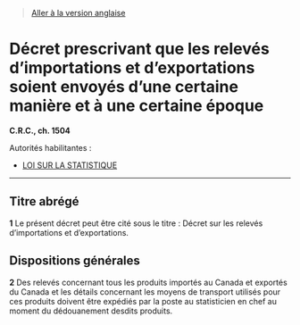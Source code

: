 > [Aller à la version anglaise](/en/Regulations/Consolidated%20Regulations%20of%20Canada/1501-1600/C.R.C.,%20c.%201504.md)

# Décret prescrivant que les relevés d’importations et d’exportations soient envoyés d’une certaine manière et à une certaine époque

**C.R.C., ch. 1504**

Autorités habilitantes : 
- [LOI SUR LA STATISTIQUE](/fr/Lois/Lois%20révisées%20du%20Canada/S/S-19.md)

----------



## Titre abrégé


**1** Le présent décret peut être cité sous le titre : Décret sur les relevés d’importations et d’exportations.




## Dispositions générales


**2** Des relevés concernant tous les produits importés au Canada et exportés du Canada et les détails concernant les moyens de transport utilisés pour ces produits doivent être expédiés par la poste au statisticien en chef au moment du dédouanement desdits produits.


